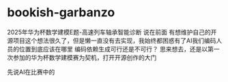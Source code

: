 # bookish-garbanzo
2025年华为杯数学建模E题-高速列车轴承智能诊断
说在前面
有想维护自己的开源项目这个想法很久了，但是懒一直没有去实现，我始终都困惑有了AI我们编码人员的位置到底应该在哪里
编码依赖生成可行还是不可行？
思来想去，还是以第一次参加的华为杯数学建模赛为契机，打开开源创作的大门

先说AI在比赛中的
